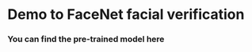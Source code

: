 # Demo to FaceNet facial verification
### You can find the pre-trained model <a src="https://github.com/nyoki-mtl/keras-facenet">here</a>
